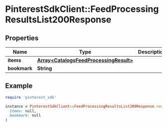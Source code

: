 # PinterestSdkClient::FeedProcessingResultsList200Response

## Properties

| Name | Type | Description | Notes |
| ---- | ---- | ----------- | ----- |
| **items** | [**Array&lt;CatalogsFeedProcessingResult&gt;**](CatalogsFeedProcessingResult.md) |  |  |
| **bookmark** | **String** |  | [optional] |

## Example

```ruby
require 'pinterest_sdk'

instance = PinterestSdkClient::FeedProcessingResultsList200Response.new(
  items: null,
  bookmark: null
)
```

